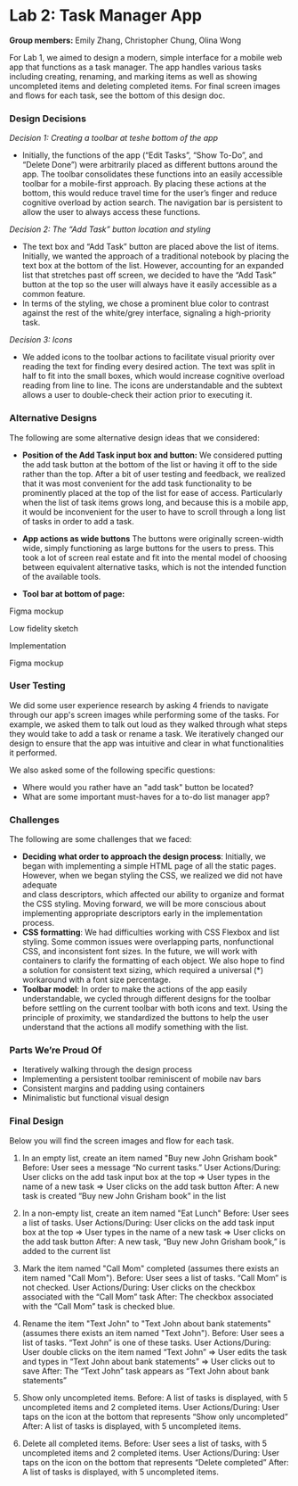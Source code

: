 # Lab 2: Task Manager App
**Group members:** Emily Zhang, Christopher Chung, Olina Wong

For Lab 1, we aimed to design a modern, simple interface for a mobile web app that functions as a task manager.
The app handles various tasks including creating, renaming, and marking items as well as showing uncompleted items and deleting completed items.
For final screen images and flows for each task, see the bottom of this design doc.

### Design Decisions
*Decision 1: Creating a toolbar at teshe bottom of the app*
- Initially, the functions of the app (“Edit Tasks”, “Show To-Do”, and “Delete Done”) were arbitrarily placed as different buttons around the app. The toolbar consolidates these functions into an easily accessible toolbar for a mobile-first approach. By placing these actions at the bottom, this would reduce travel time for the user’s finger and reduce cognitive overload by action search. The navigation bar is persistent to allow the user to always access these functions.

*Decision 2: The “Add Task” button location and styling*
- The text box and “Add Task” button are placed above the list of items. Initially, we wanted the approach of a traditional notebook by placing the text box at the bottom of the list. However, accounting for an expanded list that stretches past off screen, we decided to have the “Add Task” button at the top so the user will always have it easily accessible as a common feature.
- In terms of the styling, we chose a prominent blue color to contrast against the rest of the white/grey interface, signaling a high-priority task.

*Decision 3: Icons*
- We added icons to the toolbar actions to facilitate visual priority over reading the text for finding every desired action. The text was split in half to fit into the small boxes, which would increase cognitive overload reading from line to line. The icons are understandable and the subtext allows a user to double-check their action prior to executing it.

### Alternative Designs
The following are some alternative design ideas that we considered:
- **Position of the Add Task input box and button:**
  We considered putting the add task button at the bottom of the list or having it off to the side rather than the top. After a bit of user testing and feedback, we realized that it was most convenient for the add task functionality to be prominently placed at the top of the list for ease of access. Particularly when the list of task items grows long, and because this is a mobile app, it would be inconvenient for the user to have to scroll through a long list of tasks in order to add a task.
- **App actions as wide buttons**
  The buttons were originally screen-width wide, simply functioning as large buttons for the users to press. This took a lot of screen real estate and fit into the mental model of choosing between equivalent alternative tasks, which is not the intended function of the available tools.

- **Tool bar at bottom of page:**

Figma mockup

Low fidelity sketch

Implementation

Figma mockup

### User Testing
We did some user experience research by asking 4 friends to navigate through our app's screen images while performing some of the tasks. For example, we asked them to talk out loud as they walked through what steps they would take to add a task or rename a task. We iteratively changed our design to ensure that the app was intuitive and clear in what functionalities it performed.

We also asked some of the following specific questions:
- Where would you rather have an "add task" button be located?
- What are some important must-haves for a to-do list manager app?

### Challenges
The following are some challenges that we faced:
- **Deciding what order to approach the design process**: Initially, we began with implementing a simple HTML page of all the static pages. However, when we began styling the CSS, we realized we did not have adequate <div> and class descriptors, which affected our ability to organize and format the CSS styling. Moving forward, we will be more conscious about implementing appropriate descriptors early in the implementation process.
- **CSS formatting**: We had difficulties working with CSS Flexbox and list styling. Some common issues were overlapping parts, nonfunctional CSS, and inconsistent font sizes. In the future, we will work with <div> containers to clarify the formatting of each object. We also hope to find a solution for consistent text sizing, which required a universal (*) workaround with a font size percentage.
- **Toolbar model**: In order to make the actions of the app easily understandable, we cycled through different designs for the toolbar before settling on the current toolbar with both icons and text. Using the principle of proximity, we standardized the buttons to help the user understand that the actions all modify something with the list.

### Parts We’re Proud Of
- Iteratively walking through the design process
- Implementing a persistent toolbar reminiscent of mobile nav bars
- Consistent margins and padding using containers
- Minimalistic but functional visual design

### Final Design
Below you will find the screen images and flow for each task.

1. In an empty list, create an item named "Buy new John Grisham book"
   Before: User sees a message “No current tasks.”
   User Actions/During: User clicks on the add task input box at the top => User types in the name of a new task => User clicks on the add task button
   After: A new task is created “Buy new John Grisham book” in the list

2. In a non-empty list, create an item named "Eat Lunch"
   Before: User sees a list of tasks.
   User Actions/During: User clicks on the add task input box at the top => User types in the name of a new task => User clicks on the add task button
   After: A new task, “Buy new John Grisham book,” is added to the current list

3. Mark the item named "Call Mom" completed (assumes there exists an item named "Call Mom").
   Before: User sees a list of tasks. “Call Mom” is not checked.
   User Actions/During: User clicks on the checkbox associated with the “Call Mom” task
   After: The checkbox associated with the “Call Mom” task is checked blue.

4. Rename the item "Text John" to "Text John about bank statements" (assumes there exists an item named "Text John").
   Before: User sees a list of tasks. “Text John” is one of these tasks.
   User Actions/During: User double clicks on the item named “Text John” => User edits the task and types in “Text John about bank statements” => User clicks out to save
   After: The “Text John” task appears as “Text John about bank statements”

5. Show only uncompleted items.
   Before: A list of tasks is displayed, with 5 uncompleted items and 2 completed items.
   User Actions/During: User taps on the icon at the bottom that represents “Show only uncompleted”
   After: A list of tasks is displayed, with 5 uncompleted items.

6. Delete all completed items.
   Before: User sees a list of tasks, with 5 uncompleted items and 2 completed items.
   User Actions/During: User taps on the icon on the bottom that represents “Delete completed”
   After: A list of tasks is displayed, with 5 uncompleted items.

